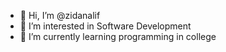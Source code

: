 - 👋 Hi, I’m @zidanalif
- 👀 I’m interested in Software Development
- 🌱 I’m currently learning programming in college

<!---
zidanalif/zidanalif is a ✨ special ✨ repository because its `README.md` (this file) appears on your GitHub profile.
You can click the Preview link to take a look at your changes.
--->
